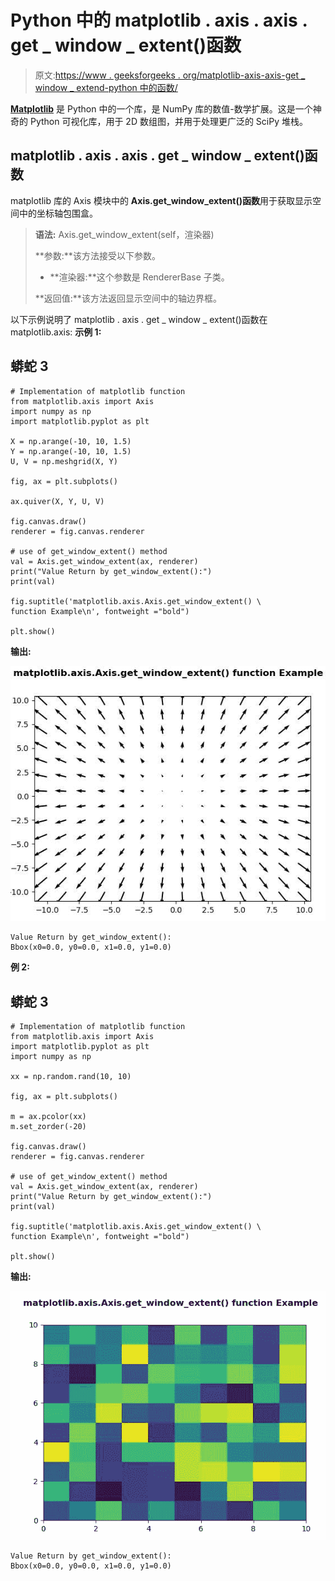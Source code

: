 # Python 中的 matplotlib . axis . axis . get _ window _ extent()函数

> 原文:[https://www . geeksforgeeks . org/matplotlib-axis-axis-get _ window _ extend-python 中的函数/](https://www.geeksforgeeks.org/matplotlib-axis-axis-get_window_extent-function-in-python/)

[**Matplotlib**](https://www.geeksforgeeks.org/python-introduction-matplotlib/) 是 Python 中的一个库，是 NumPy 库的数值-数学扩展。这是一个神奇的 Python 可视化库，用于 2D 数组图，并用于处理更广泛的 SciPy 堆栈。

## matplotlib . axis . axis . get _ window _ extent()函数

matplotlib 库的 Axis 模块中的 **Axis.get_window_extent()函数**用于获取显示空间中的坐标轴包围盒。

> **语法:** Axis.get_window_extent(self，渲染器)
> 
> **参数:**该方法接受以下参数。
> 
> *   **渲染器:**这个参数是 RendererBase 子类。
> 
> **返回值:**该方法返回显示空间中的轴边界框。

以下示例说明了 matplotlib . axis . get _ window _ extent()函数在 matplotlib.axis:
**示例 1:**

## 蟒蛇 3

```
# Implementation of matplotlib function
from matplotlib.axis import Axis
import numpy as np 
import matplotlib.pyplot as plt 

X = np.arange(-10, 10, 1.5) 
Y = np.arange(-10, 10, 1.5) 
U, V = np.meshgrid(X, Y) 

fig, ax = plt.subplots() 

ax.quiver(X, Y, U, V) 

fig.canvas.draw()   
renderer = fig.canvas.renderer 

# use of get_window_extent() method 
val = Axis.get_window_extent(ax, renderer) 
print("Value Return by get_window_extent():") 
print(val)    

fig.suptitle('matplotlib.axis.Axis.get_window_extent() \
function Example\n', fontweight ="bold")  

plt.show() 
```

**输出:**

![](img/d41a99fc2c48e349def1556de2af7c59.png)

```
Value Return by get_window_extent():
Bbox(x0=0.0, y0=0.0, x1=0.0, y1=0.0)

```

**例 2:**

## 蟒蛇 3

```
# Implementation of matplotlib function
from matplotlib.axis import Axis
import matplotlib.pyplot as plt 
import numpy as np   

xx = np.random.rand(10, 10) 

fig, ax = plt.subplots() 

m = ax.pcolor(xx) 
m.set_zorder(-20) 

fig.canvas.draw()   
renderer = fig.canvas.renderer 

# use of get_window_extent() method 
val = Axis.get_window_extent(ax, renderer) 
print("Value Return by get_window_extent():") 
print(val) 

fig.suptitle('matplotlib.axis.Axis.get_window_extent() \
function Example\n', fontweight ="bold")  

plt.show() 
```

**输出:**

![](img/9cb9825a26ad896d36bbe4e011a89168.png)

```
Value Return by get_window_extent():
Bbox(x0=0.0, y0=0.0, x1=0.0, y1=0.0)

```